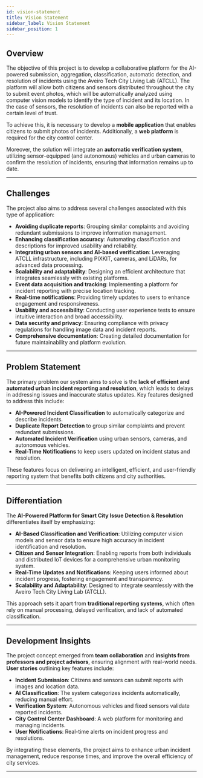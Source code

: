 ```yaml
---
id: vision-statement
title: Vision Statement
sidebar_label: Vision Statement
sidebar_position: 1
---
```


## Overview

The objective of this project is to develop a collaborative platform for the AI-powered submission, aggregation, classification, automatic detection, and resolution of incidents using the Aveiro Tech City Living Lab (ATCLL). The platform will allow both citizens and sensors distributed throughout the city to submit event photos, which will be automatically analyzed using computer vision models to identify the type of incident and its location. In the case of sensors, the resolution of incidents can also be reported with a certain level of trust.

To achieve this, it is necessary to develop a **mobile application** that enables citizens to submit photos of incidents. Additionally, a **web platform** is required for the city control center.

Moreover, the solution will integrate an **automatic verification system**, utilizing sensor-equipped (and autonomous) vehicles and urban cameras to confirm the resolution of incidents, ensuring that information remains up to date.

---

## Challenges
The project also aims to address several challenges associated with this type of application:

- **Avoiding duplicate reports**: Grouping similar complaints and avoiding redundant submissions to improve information management.
- **Enhancing classification accuracy**: Automating classification and descriptions for improved usability and reliability.
- **Integrating urban sensors and AI-based verification**: Leveraging ATCLL infrastructure, including PIXKIT, cameras, and LiDARs, for advanced data processing.
- **Scalability and adaptability**: Designing an efficient architecture that integrates seamlessly with existing platforms.
- **Event data acquisition and tracking**: Implementing a platform for incident reporting with precise location tracking.
- **Real-time notifications**: Providing timely updates to users to enhance engagement and responsiveness.
- **Usability and accessibility**: Conducting user experience tests to ensure intuitive interaction and broad accessibility.
- **Data security and privacy**: Ensuring compliance with privacy regulations for handling image data and incident reports.
- **Comprehensive documentation**: Creating detailed documentation for future maintainability and platform evolution.

---

## Problem Statement
The primary problem our system aims to solve is the **lack of efficient and automated urban incident reporting and resolution**, which leads to delays in addressing issues and inaccurate status updates. Key features designed to address this include:

- **AI-Powered Incident Classification** to automatically categorize and describe incidents.
- **Duplicate Report Detection** to group similar complaints and prevent redundant submissions.
- **Automated Incident Verification** using urban sensors, cameras, and autonomous vehicles.
- **Real-Time Notifications** to keep users updated on incident status and resolution.

These features focus on delivering an intelligent, efficient, and user-friendly reporting system that benefits both citizens and city authorities.

---

## Differentiation
The **AI-Powered Platform for Smart City Issue Detection & Resolution** differentiates itself by emphasizing:

- **AI-Based Classification and Verification**: Utilizing computer vision models and sensor data to ensure high accuracy in incident identification and resolution.
- **Citizen and Sensor Integration**: Enabling reports from both individuals and distributed IoT devices for a comprehensive urban monitoring system.
- **Real-Time Updates and Notifications**: Keeping users informed about incident progress, fostering engagement and transparency.
- **Scalability and Adaptability**: Designed to integrate seamlessly with the Aveiro Tech City Living Lab (ATCLL).

This approach sets it apart from **traditional reporting systems**, which often rely on manual processing, delayed verification, and lack of automated classification.

---

## Development Insights
The project concept emerged from **team collaboration** and **insights from professors and project advisors**, ensuring alignment with real-world needs. **User stories** outlining key features include:

- **Incident Submission**: Citizens and sensors can submit reports with images and location data.
- **AI Classification**: The system categorizes incidents automatically, reducing manual effort.
- **Verification System**: Autonomous vehicles and fixed sensors validate reported incidents.
- **City Control Center Dashboard**: A web platform for monitoring and managing incidents.
- **User Notifications**: Real-time alerts on incident progress and resolutions.

By integrating these elements, the project aims to enhance urban incident management, reduce response times, and improve the overall efficiency of city services.

---